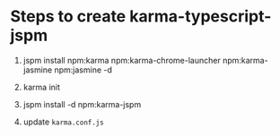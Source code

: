 # Steps to create karma-typescript-jspm

1. jspm install npm:karma npm:karma-chrome-launcher npm:karma-jasmine npm:jasmine -d

2. karma init

3. jspm install -d npm:karma-jspm

4. update `karma.conf.js`
